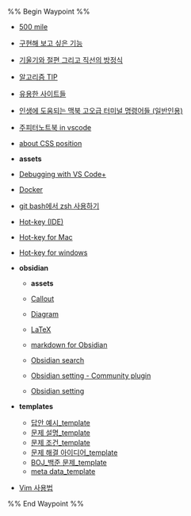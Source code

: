 %% Begin Waypoint %%
- [500 mile](./500%20mile.md)
- [구현해 보고 싶은 기능](./%EA%B5%AC%ED%98%84%ED%95%B4%20%EB%B3%B4%EA%B3%A0%20%EC%8B%B6%EC%9D%80%20%EA%B8%B0%EB%8A%A5.md)
- [기울기와 절편 그리고 직선의 방정식](./%EA%B8%B0%EC%9A%B8%EA%B8%B0%EC%99%80%20%EC%A0%88%ED%8E%B8%20%EA%B7%B8%EB%A6%AC%EA%B3%A0%20%EC%A7%81%EC%84%A0%EC%9D%98%20%EB%B0%A9%EC%A0%95%EC%8B%9D.md)
- [알고리즘 TIP](./%EC%95%8C%EA%B3%A0%EB%A6%AC%EC%A6%98%20TIP.md)
- [유용한 사이트들](./%EC%9C%A0%EC%9A%A9%ED%95%9C%20%EC%82%AC%EC%9D%B4%ED%8A%B8%EB%93%A4.md)
- [인생에 도움되는 맥북 고오급 터미널 명령어들 (일반인용)](./%EC%9D%B8%EC%83%9D%EC%97%90%20%EB%8F%84%EC%9B%80%EB%90%98%EB%8A%94%20%EB%A7%A5%EB%B6%81%20%EA%B3%A0%EC%98%A4%EA%B8%89%20%ED%84%B0%EB%AF%B8%EB%84%90%20%EB%AA%85%EB%A0%B9%EC%96%B4%EB%93%A4%20(%EC%9D%BC%EB%B0%98%EC%9D%B8%EC%9A%A9).md)
- [주피터노트북 in vscode](./%EC%A3%BC%ED%94%BC%ED%84%B0%EB%85%B8%ED%8A%B8%EB%B6%81%20in%20vscode.md)
- [about CSS position](./about%20CSS%20position.md)
- **assets**

- [Debugging with VS Code+](./Debugging%20with%20VS%20Code+.md)
- [Docker](./Docker.md)
- [git bash에서 zsh 사용하기](./git%20bash%EC%97%90%EC%84%9C%20zsh%20%EC%82%AC%EC%9A%A9%ED%95%98%EA%B8%B0.md)
- [Hot-key (IDE)](./Hot-key%20(IDE).md)
- [Hot-key for Mac](./Hot-key%20for%20Mac.md)
- [Hot-key for windows](./Hot-key%20for%20windows.md)
- **obsidian**
	- **assets**

	- [Callout](./obsidian/Callout.md)
	- [Diagram](./obsidian/Diagram.md)
	- [LaTeX](./obsidian/LaTeX.md)
	- [markdown for Obsidian](./obsidian/markdown%20for%20Obsidian.md)
	- [Obsidian search](./obsidian/Obsidian%20search.md)
	- [Obsidian setting - Community plugin](./obsidian/Obsidian%20setting%20-%20Community%20plugin.md)
	- [Obsidian setting](./obsidian/Obsidian%20setting.md)
- **templates**
	- [답안 예시_template](./templates/%EB%8B%B5%EC%95%88%20%EC%98%88%EC%8B%9C_template.md)
	- [문제 설명_template](./templates/%EB%AC%B8%EC%A0%9C%20%EC%84%A4%EB%AA%85_template.md)
	- [문제 조건_template](./templates/%EB%AC%B8%EC%A0%9C%20%EC%A1%B0%EA%B1%B4_template.md)
	- [문제 해결 아이디어_template](./templates/%EB%AC%B8%EC%A0%9C%20%ED%95%B4%EA%B2%B0%20%EC%95%84%EC%9D%B4%EB%94%94%EC%96%B4_template.md)
	- [BOJ_백준 문제_template](./templates/BOJ_%EB%B0%B1%EC%A4%80%20%EB%AC%B8%EC%A0%9C_template.md)
	- [meta data_template](./templates/meta%20data_template.md)
- [Vim 사용법](./Vim%20%EC%82%AC%EC%9A%A9%EB%B2%95.md)

%% End Waypoint %%
